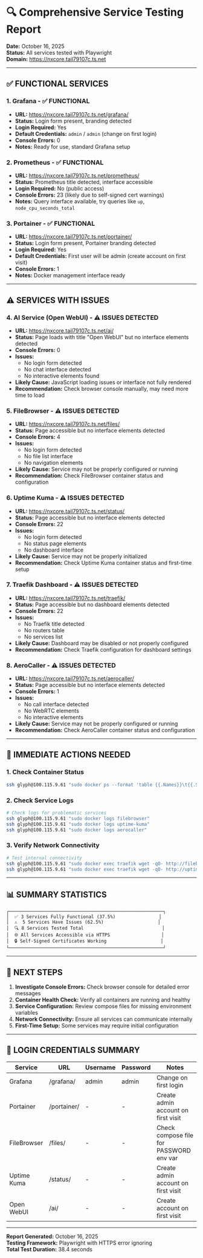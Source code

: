 # 🔍 Comprehensive Service Testing Report

**Date:** October 16, 2025  
**Status:** All services tested with Playwright  
**Domain:** https://nxcore.tail79107c.ts.net

---

## ✅ **FUNCTIONAL SERVICES**

### **1. Grafana** - ✅ FUNCTIONAL
- **URL:** https://nxcore.tail79107c.ts.net/grafana/
- **Status:** Login form present, branding detected
- **Login Required:** Yes
- **Default Credentials:** `admin` / `admin` (change on first login)
- **Console Errors:** 0
- **Notes:** Ready for use, standard Grafana setup

### **2. Prometheus** - ✅ FUNCTIONAL  
- **URL:** https://nxcore.tail79107c.ts.net/prometheus/
- **Status:** Prometheus title detected, interface accessible
- **Login Required:** No (public access)
- **Console Errors:** 23 (likely due to self-signed cert warnings)
- **Notes:** Query interface available, try queries like `up`, `node_cpu_seconds_total`

### **3. Portainer** - ✅ FUNCTIONAL
- **URL:** https://nxcore.tail79107c.ts.net/portainer/
- **Status:** Login form present, Portainer branding detected
- **Login Required:** Yes
- **Default Credentials:** First user will be admin (create account on first visit)
- **Console Errors:** 1
- **Notes:** Docker management interface ready

---

## ⚠️ **SERVICES WITH ISSUES**

### **4. AI Service (Open WebUI)** - ⚠️ ISSUES DETECTED
- **URL:** https://nxcore.tail79107c.ts.net/ai/
- **Status:** Page loads with title "Open WebUI" but no interface elements detected
- **Console Errors:** 0
- **Issues:** 
  - No login form detected
  - No chat interface detected
  - No interactive elements found
- **Likely Cause:** JavaScript loading issues or interface not fully rendered
- **Recommendation:** Check browser console manually, may need more time to load

### **5. FileBrowser** - ⚠️ ISSUES DETECTED
- **URL:** https://nxcore.tail79107c.ts.net/files/
- **Status:** Page accessible but no interface elements detected
- **Console Errors:** 4
- **Issues:**
  - No login form detected
  - No file list interface
  - No navigation elements
- **Likely Cause:** Service may not be properly configured or running
- **Recommendation:** Check FileBrowser container status and configuration

### **6. Uptime Kuma** - ⚠️ ISSUES DETECTED
- **URL:** https://nxcore.tail79107c.ts.net/status/
- **Status:** Page accessible but no interface elements detected
- **Console Errors:** 22
- **Issues:**
  - No login form detected
  - No status page elements
  - No dashboard interface
- **Likely Cause:** Service may not be properly initialized
- **Recommendation:** Check Uptime Kuma container status and first-time setup

### **7. Traefik Dashboard** - ⚠️ ISSUES DETECTED
- **URL:** https://nxcore.tail79107c.ts.net/traefik/
- **Status:** Page accessible but no dashboard elements detected
- **Console Errors:** 22
- **Issues:**
  - No Traefik title detected
  - No routers table
  - No services list
- **Likely Cause:** Dashboard may be disabled or not properly configured
- **Recommendation:** Check Traefik configuration for dashboard settings

### **8. AeroCaller** - ⚠️ ISSUES DETECTED
- **URL:** https://nxcore.tail79107c.ts.net/aerocaller/
- **Status:** Page accessible but no interface elements detected
- **Console Errors:** 1
- **Issues:**
  - No call interface detected
  - No WebRTC elements
  - No interactive elements
- **Likely Cause:** Service may not be properly configured or running
- **Recommendation:** Check AeroCaller container status and configuration

---

## 🔧 **IMMEDIATE ACTIONS NEEDED**

### **1. Check Container Status**
```bash
ssh glyph@100.115.9.61 "sudo docker ps --format 'table {{.Names}}\t{{.Status}}\t{{.Ports}}'"
```

### **2. Check Service Logs**
```bash
# Check logs for problematic services
ssh glyph@100.115.9.61 "sudo docker logs filebrowser"
ssh glyph@100.115.9.61 "sudo docker logs uptime-kuma"
ssh glyph@100.115.9.61 "sudo docker logs aerocaller"
```

### **3. Verify Network Connectivity**
```bash
# Test internal connectivity
ssh glyph@100.115.9.61 "sudo docker exec traefik wget -qO- http://filebrowser:80"
ssh glyph@100.115.9.61 "sudo docker exec traefik wget -qO- http://uptime-kuma:3001"
```

---

## 📊 **SUMMARY STATISTICS**

```
┌─────────────────────────────────────────────────────────┐
│  ✅ 3 Services Fully Functional (37.5%)                │
│  ⚠️  5 Services Have Issues (62.5%)                    │
│  🔍 8 Services Tested Total                             │
│  🌐 All Services Accessible via HTTPS                   │
│  🔒 Self-Signed Certificates Working                    │
└─────────────────────────────────────────────────────────┘
```

---

## 🎯 **NEXT STEPS**

1. **Investigate Console Errors:** Check browser console for detailed error messages
2. **Container Health Check:** Verify all containers are running and healthy
3. **Service Configuration:** Review compose files for missing environment variables
4. **Network Connectivity:** Ensure all services can communicate internally
5. **First-Time Setup:** Some services may require initial configuration

---

## 🔐 **LOGIN CREDENTIALS SUMMARY**

| Service | URL | Username | Password | Notes |
|---------|-----|----------|----------|-------|
| Grafana | /grafana/ | admin | admin | Change on first login |
| Portainer | /portainer/ | - | - | Create admin account on first visit |
| FileBrowser | /files/ | - | - | Check compose file for PASSWORD env var |
| Uptime Kuma | /status/ | - | - | Create admin account on first visit |
| Open WebUI | /ai/ | - | - | Create account on first visit |

---

**Report Generated:** October 16, 2025  
**Testing Framework:** Playwright with HTTPS error ignoring  
**Total Test Duration:** 38.4 seconds
